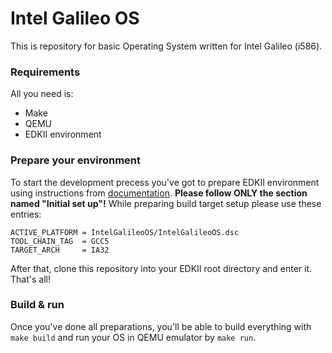 Intel Galileo OS
================

This is repository for basic Operating System written for Intel Galileo (i586).

### Requirements

All you need is:
- Make
- QEMU
- EDKII environment

### Prepare your environment

To start the development precess you've got to prepare EDKII environment using instructions from [documentation](https://wiki.ubuntu.com/UEFI/EDK2#Initial_set_up). **Please follow ONLY the section named "Initial set up"!** While preparing build target setup please use these entries:

```
ACTIVE_PLATFORM = IntelGalileoOS/IntelGalileoOS.dsc
TOOL_CHAIN_TAG  = GCC5
TARGET_ARCH     = IA32
```

After that, clone this repository into your EDKII root directory and enter it. That's all!

### Build & run

Once you've done all preparations, you'll be able to build everything with `make build` and run your OS in QEMU emulator by `make run`.
